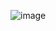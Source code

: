 ![image](https://github.com/dinhnhatbang/vuontuc/assets/17607247/5fae6c5f-8ffc-4b36-aa9b-53c7fc8fbfd7)
